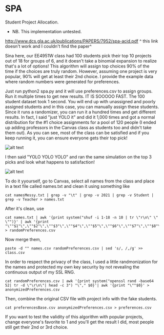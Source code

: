 # SPA
Student Project Allocation.
* NB. This implementation untested.

http://www.dcs.gla.ac.uk/publications/PAPERS/7952/spa-acid.pdf
^ this link doesn't work and I couldn't find the paper^

Sina here, our EE4951W class had 100 students pick their top 10 projects out of 18 for groups of 6, and it doesn't take a binomial expansion to realize that's a lot of options!
This algorithm will assign top choices 90% of the time if the choices are truly random. However, assuming one project is very popular, 90% will get at least their 2nd choice.
I provide the example data where random numbers were generated for preferences.

Just run python2 spa.py and it will use preferences.csv to assign groups.
Run it multiple times to get new results. IT IS SOOOOO FAST. The 100 student dataset took 1 second.
You will end up with unassigned and poorly assigned students and in this case, you can manually assign these students.
Since it runs a randomizer, you can run it a hundred times and get different results.
In fact, I said "just YOLO it" and did it 1,000 times and got a normal distribution for the #1 choice assignments for a pool of 120 people (I ended up adding professors in the Canvas class as students too and didn't take them out).
As you can see, most of the class can be satisfied and if you keep running it, you can ensure everyone gets their top pick!

![alt text](https://github.com/rgbbytes/SPA/blob/master/statistics/histogram.png?raw=true)

I then said "YOLO YOLO YOLO" and ran the same simulation on the top 3 picks and look what happens to satisfaction!

![alt text](https://github.com/rgbbytes/SPA/blob/master/statistics/histogram3.png?raw=true)


To do it yyourself, go to Canvas, select all names from the class and place in a text file called names.txt and clean it using something like

    cat namesMessy.txt | grep -v "\t" | grep -v 2021 | grep -v Student | grep -v Teacher > names.txt

After it's clean, use

    cat names.txt | awk '{print system("shuf -i 1-18 -n 10 | tr \"r\n\" \" \"")}' | awk '{print "\""$1"\",\""$2"\",\""$3"\",\""$4"\",\""$5"\",\""$6"\",\""$7"\",\""$8"\",\""$9"\",\""$10"\""}' > randomPreferences.csv

Now merge them,

    paste -d "" names.csv randomPreferences.csv | sed 's/, /,/g' >> class.csv

In order to respect the privacy of the class, I used a little randmonization for the names and protected my own key security by not revealing the continuous output of my SSL RNG.

    cat randomPreferences.csv | awk '{print system("openssl rand -base64 52| tr -d \"\r\n\"| head -c 3") "\"," $0}'| awk '{print "\""$0}' > anonymizedPreferences.csv

Then, combine the original CSV file with project info with the fake students.

    cat preferencesBase.csv anonymizedPreferences.csv > preferences.csv

If you want to test the validity of this algorithm with popular projects, change everyone's favorite to 1 and you'll get the result I did, most people still get their 2nd or 3rd choice.
